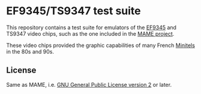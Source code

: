 # EF9345/TS9347 test suite

This repository contains a test suite for emulators of the
[EF9345](https://en.wikipedia.org/wiki/Thomson_EF9345) and TS9347 video chips,
such as the one included in the [MAME project](https://www.mamedev.org/).

These video chips provided the graphic capabilities of many French
[Minitels](https://en.wikipedia.org/wiki/Minitel) in the 80s and 90s.

## License

Same as MAME, i.e. [GNU General Public License version 2](LICENSE) or later.
